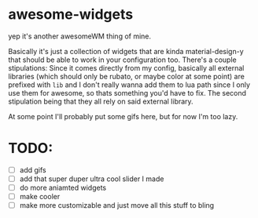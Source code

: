 # awesome-widgets

yep it's another awesomeWM thing of mine.

Basically it's just a collection of widgets that are kinda material-design-y that should be able to
work in your configuration too. There's a couple stipulations: Since it comes directly from my
config, basically all external libraries (which should only be rubato, or maybe color at some point)
are prefixed with `lib` and I don't really wanna add them to lua path since I only use them for
awesome, so thats something you'd have to fix. The second stipulation being that they all rely on
said external library.

At some point I'll probably put some gifs here, but for now I'm too lazy.

# TODO:
- [ ] add gifs
- [ ] add that super duper ultra cool slider I made
- [ ] do more aniamted widgets
- [ ] make cooler
- [ ] make more customizable and just move all this stuff to bling
